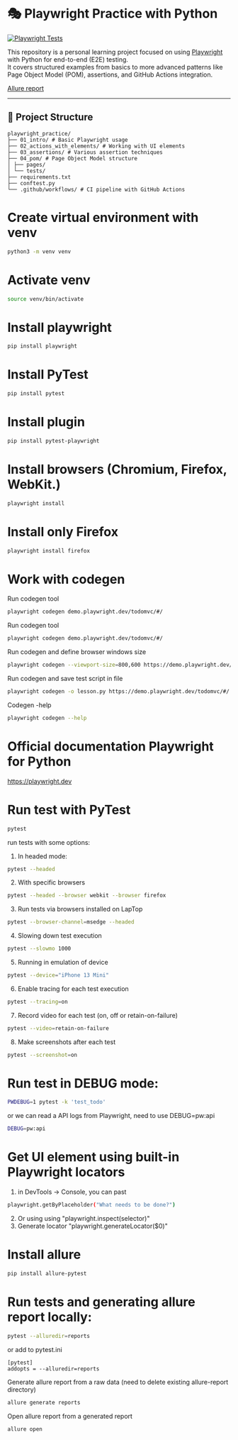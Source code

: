 # 🎭 Playwright Practice with Python

[![Playwright Tests](https://github.com/rzaqa/playwright_practice/actions/workflows/python-app.yml/badge.svg)](https://github.com/rzaqa/playwright_practice/actions)

This repository is a personal learning project focused on using [Playwright](https://playwright.dev/python/) with Python for end-to-end (E2E) testing.  
It covers structured examples from basics to more advanced patterns like Page Object Model (POM), assertions, and GitHub Actions integration.

[Allure report](https://rzaqa.github.io/playwright_practice/5/index.html#)

---

## 📁 Project Structure
```
playwright_practice/
├── 01_intro/ # Basic Playwright usage
├── 02_actions_with_elements/ # Working with UI elements
├── 03_assertions/ # Various assertion techniques
├── 04_pom/ # Page Object Model structure
│ ├── pages/
│ └── tests/
├── requirements.txt
├── conftest.py
└── .github/workflows/ # CI pipeline with GitHub Actions
```


# Create virtual environment with venv
```bash
python3 -m venv venv
```

# Activate venv
```bash
source venv/bin/activate
```

# Install playwright
```bash
pip install playwright
```

# Install PyTest
```bash
pip install pytest
```

# Install plugin
```bash
pip install pytest-playwright
```

# Install browsers (Chromium, Firefox, WebKit.)
```bash
playwright install
```

# Install only Firefox
```bash
playwright install firefox
```

# Work with codegen

Run codegen tool
```bash
playwright codegen demo.playwright.dev/todomvc/#/
```

 Run codegen tool
```bash
playwright codegen demo.playwright.dev/todomvc/#/
```

 Run codegen and define browser windows size
```bash
playwright codegen --viewport-size=800,600 https://demo.playwright.dev/todomvc/#/
```

 Run codegen and save test script in file
```bash
playwright codegen -o lesson.py https://demo.playwright.dev/todomvc/#/
```

Codegen -help
```bash
playwright codegen --help
```




# Official documentation Playwright for Python
https://playwright.dev


# Run test with PyTest
```bash
pytest
```

run tests with some options:
1. In headed mode:
```bash
pytest --headed
```
2. With specific browsers
```bash
pytest --headed --browser webkit --browser firefox
```

3. Run tests via browsers installed on LapTop
```bash
pytest --browser-channel=msedge --headed
```

4. Slowing down test execution
```bash
pytest --slowmo 1000
```
5. Running in emulation of device
```bash
pytest --device="iPhone 13 Mini"
```
6. Enable tracing for each test execution
```bash
pytest --tracing=on
```

7. Record video for each test (on, off or retain-on-failure)
```bash
pytest --video=retain-on-failure
```

8. Make screenshots after each test
```bash
pytest --screenshot=on
```

# Run test in DEBUG mode:
```bash
PWDEBUG=1 pytest -k 'test_todo'
```
or we can read a API logs from Playwright, need to use DEBUG=pw:api
```bash
DEBUG=pw:api
```


# Get UI element using built-in Playwright locators
1. in DevTools -> Console, you can past 
```bash
playwright.getByPlaceholder("What needs to be done?")
```
2. Or using using "playwright.inspect(selector)"
3. Generate locator "playwright.generateLocator($0)"


# Install allure 
```bash
pip install allure-pytest
```

# Run tests and generating allure report locally:
```bash
pytest --alluredir=reports
```
or add to pytest.ini
```
[pytest]
addopts = --alluredir=reports
```

Generate allure report from a raw data (need to delete existing allure-report directory)
```bash
allure generate reports
```

Open allure report from a generated report
```bash
allure open
```